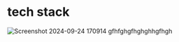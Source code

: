# tech stack


![Screenshot 2024-09-24 170914](https://github.com/user-attachments/assets/f71924ea-30f4-43fe-83d9-83b8e243060c)
gfhfghgfhghghhgfhgh



